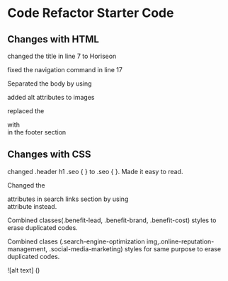 # Code Refactor Starter Code

## Changes with HTML

changed the title in line 7 to Horiseon

fixed the navigation command in line 17

Separated the body by using <section>

added alt attributes to images

replaced the <div> with <footer> in the footer section

## Changes with CSS

changed .header h1 .seo { } to .seo { }. Made it easy to read.

Changed the <div> attributes in search links section by using <nav> attribute instead.

Combined classes(.benefit-lead, .benefit-brand, .benefit-cost) styles to erase duplicated codes.

Combined clases (.search-engine-optimization img,.online-reputation-management, .social-media-marketing) styles for same purpose to erase duplicated codes.

![alt text] ()
